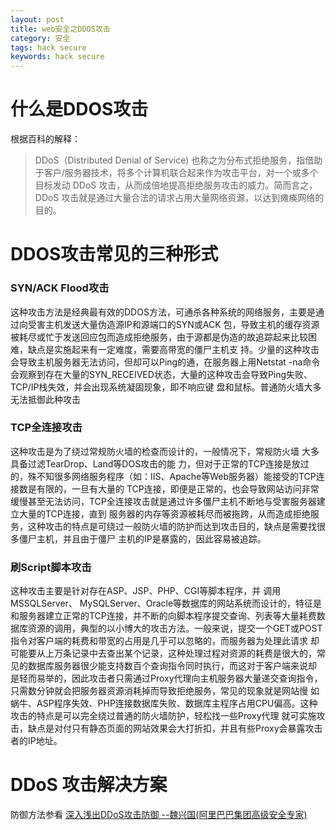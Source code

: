 ```yaml
---
layout: post
title: web安全之DDOS攻击
category: 安全
tags: hack secure
keywords: hack secure
---
```


# 什么是DDOS攻击

根据百科的解释：

> DDoS（Distributed Denial of Service) 也称之为分布式拒绝服务，指借助于客户/服务器技术，将多个计算机联合起来作为攻击平台，对一个或多个目标发动 DDoS 攻击，从而成倍地提高拒绝服务攻击的威力。简而言之，DDoS 攻击就是通过大量合法的请求占用大量网络资源，以达到瘫痪网络的目的。

# DDOS攻击常见的三种形式

### SYN/ACK Flood攻击

这种攻击方法是经典最有效的DDOS方法，可通杀各种系统的网络服务，主要是通过向受害主机发送大量伪造源IP和源端口的SYN或ACK 包，导致主机的缓存资源被耗尽或忙于发送回应包而造成拒绝服务，由于源都是伪造的故追踪起来比较困难，缺点是实施起来有一定难度，需要高带宽的僵尸主机支 持。少量的这种攻击会导致主机服务器无法访问，但却可以Ping的通，在服务器上用Netstat -na命令会观察到存在大量的SYN_RECEIVED状态，大量的这种攻击会导致Ping失败、TCP/IP栈失效，并会出现系统凝固现象，即不响应键 盘和鼠标。普通防火墙大多无法抵御此种攻击

### TCP全连接攻击

这种攻击是为了绕过常规防火墙的检查而设计的，一般情况下，常规防火墙 大多具备过滤TearDrop、Land等DOS攻击的能 力，但对于正常的TCP连接是放过的，殊不知很多网络服务程序（如：IIS、Apache等Web服务器）能接受的TCP连接数是有限的，一旦有大量的 TCP连接，即便是正常的，也会导致网站访问非常缓慢甚至无法访问，TCP全连接攻击就是通过许多僵尸主机不断地与受害服务器建立大量的TCP连接，直到 服务器的内存等资源被耗尽而被拖跨，从而造成拒绝服务，这种攻击的特点是可绕过一般防火墙的防护而达到攻击目的，缺点是需要找很多僵尸主机，并且由于僵尸 主机的IP是暴露的，因此容易被追踪。

### 刷Script脚本攻击

这种攻击主要是针对存在ASP、JSP、PHP、CGI等脚本程序，并 调用MSSQLServer、 MySQLServer、Oracle等数据库的网站系统而设计的，特征是和服务器建立正常的TCP连接，并不断的向脚本程序提交查询、列表等大量耗费数 据库资源的调用，典型的以小博大的攻击方法。一般来说，提交一个GET或POST指令对客户端的耗费和带宽的占用是几乎可以忽略的，而服务器为处理此请求 却可能要从上万条记录中去查出某个记录，这种处理过程对资源的耗费是很大的，常见的数据库服务器很少能支持数百个查询指令同时执行，而这对于客户端来说却 是轻而易举的，因此攻击者只需通过Proxy代理向主机服务器大量递交查询指令，只需数分钟就会把服务器资源消耗掉而导致拒绝服务，常见的现象就是网站慢 如蜗牛、ASP程序失效、PHP连接数据库失败、数据库主程序占用CPU偏高。这种攻击的特点是可以完全绕过普通的防火墙防护，轻松找一些Proxy代理 就可实施攻击，缺点是对付只有静态页面的网站效果会大打折扣，并且有些Proxy会暴露攻击者的IP地址。

# DDoS 攻击解决方案

防御方法参看 [深入浅出DDoS攻击防御 --魏兴国(阿里巴巴集团高级安全专家)](http://www.programmer.com.cn/12874/)

